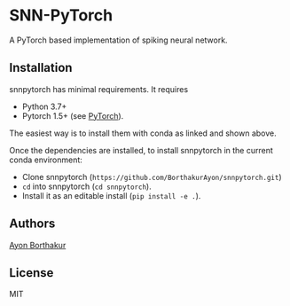 SNN-PyTorch
============

A PyTorch based implementation of spiking neural network. 


Installation
------------

snnpytorch has minimal requirements. It requires

* Python 3.7+
* Pytorch 1.5+ (see [PyTorch](https://pytorch.org/get-started/locally/)).

The easiest way is to install them with conda as linked and shown above.

Once the dependencies are installed, to install snnpytorch in the current
conda environment:

* Clone snnpytorch (`https://github.com/BorthakurAyon/snnpytorch.git`)
* `cd` into snnpytorch (`cd snnpytorch`).
* Install it as an editable install (`pip install -e .`).

Authors
-------

[Ayon Borthakur](mailto:ab2535@cornell.edu)

License
--------

MIT
